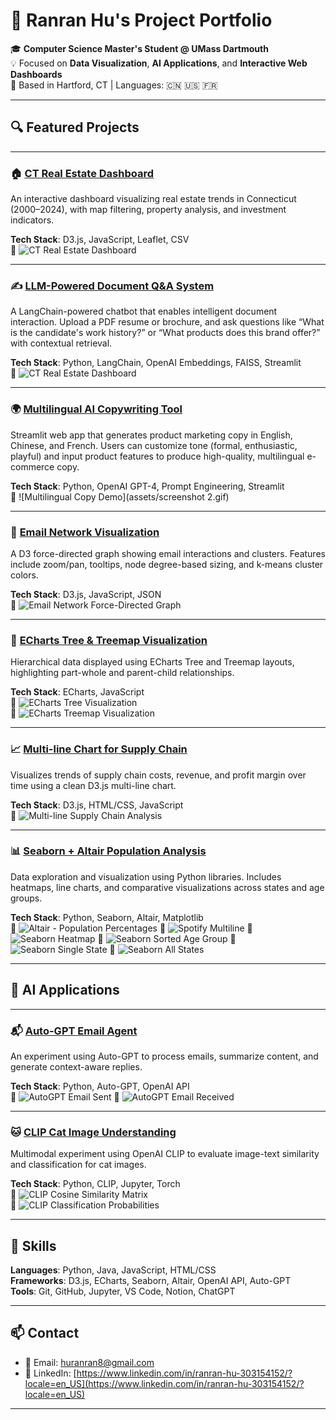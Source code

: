 # 🌟 Ranran Hu's Project Portfolio

🎓 **Computer Science Master's Student @ UMass Dartmouth**  
💡 Focused on **Data Visualization**, **AI Applications**, and **Interactive Web Dashboards**  
📍 Based in Hartford, CT | Languages: 🇨🇳 🇺🇸 🇫🇷

---

## 🔍 Featured Projects

---

### 🏠 [CT Real Estate Dashboard](https://github.com/RanranHu168/ct-real-estate-dashboard-DV-Long-Term-Project)
An interactive dashboard visualizing real estate trends in Connecticut (2000–2024), with map filtering, property analysis, and investment indicators.

**Tech Stack**: D3.js, JavaScript, Leaflet, CSV  
📸 ![CT Real Estate Dashboard](assets/ct-real-estate-dashboard.gif)

---


### ✍️ [LLM-Powered Document Q&A System](https://github.com/RanranHu168/LLM-Powered-Document-Q-A)
A LangChain-powered chatbot that enables intelligent document interaction. Upload a PDF resume or brochure, and ask questions like “What is the candidate's work history?” or “What products does this brand offer?” with contextual retrieval.

**Tech Stack**: Python, LangChain, OpenAI Embeddings, FAISS, Streamlit  
📸 ![CT Real Estate Dashboard](assets/screenshot.gif)

---

### 🌍 [Multilingual AI Copywriting Tool](https://github.com/RanranHu168/multilingual-copywriter)
Streamlit web app that generates product marketing copy in English, Chinese, and French. Users can customize tone (formal, enthusiastic, playful) and input product features to produce high-quality, multilingual e-commerce copy.

**Tech Stack**: Python, OpenAI GPT-4, Prompt Engineering, Streamlit  
📸 ![Multilingual Copy Demo](assets/screenshot 2.gif)


---

### 📧 [Email Network Visualization](https://github.com/RanranHu168/email-network-d3-visualization)
A D3 force-directed graph showing email interactions and clusters. Features include zoom/pan, tooltips, node degree-based sizing, and k-means cluster colors.

**Tech Stack**: D3.js, JavaScript, JSON  
📸 ![Email Network Force-Directed Graph](assets/email-network-viz.gif)

---

### 🌲 [ECharts Tree & Treemap Visualization](https://github.com/RanranHu168/echarts-tree-and-treemap-visualization)
Hierarchical data displayed using ECharts Tree and Treemap layouts, highlighting part-whole and parent-child relationships.

**Tech Stack**: ECharts, JavaScript  
📸 ![ECharts Tree Visualization](assets/echarts-tree.gif)  
📸 ![ECharts Treemap Visualization](assets/echarts-treeMap.png)

---

### 📈 [Multi-line Chart for Supply Chain](https://github.com/RanranHu168/multi-line-d3js-assignment2)
Visualizes trends of supply chain costs, revenue, and profit margin over time using a clean D3.js multi-line chart.

**Tech Stack**: D3.js, HTML/CSS, JavaScript  
📸 ![Multi-line Supply Chain Analysis](assets/multi-line-chart.png)

---

### 📊 [Seaborn + Altair Population Analysis](https://github.com/RanranHu168/seaborn-altair-viz-assignment1)
Data exploration and visualization using Python libraries. Includes heatmaps, line charts, and comparative visualizations across states and age groups.

**Tech Stack**: Python, Seaborn, Altair, Matplotlib  
📸 ![Altair - Population Percentages](assets/seaborn-altair/Altair-percentage%20of%20population%20groups%20for%20each%20year.png)
📸 ![Spotify Multiline](assets/seaborn-altair/Matplotlib-multiline%20for%20Spotify%20data.png)
📸 ![Seaborn Heatmap](assets/seaborn-altair/Seaborn%201-heat%20map%20of%20age%20groups%20percentage%20and%20states%20for%20Year%202012.png)
📸 ![Seaborn Sorted Age Group](assets/seaborn-altair/Seaborn%202-%20sort%20by%20Under%205%20years%20and%205%20to%209%20years%20.png)
📸 ![Seaborn Single State](assets/seaborn-altair/Seaborn%20Matplotlib%20for%201%20state.png)
📸 ![Seaborn All States](assets/seaborn-altair/Seaborn%20Matplotlib%20for%20all%20state.png)

---

## 🤖 AI Applications

---

### 📬 [Auto-GPT Email Agent](https://github.com/RanranHu168/auto-gpt-email-agent)
An experiment using Auto-GPT to process emails, summarize content, and generate context-aware replies.

**Tech Stack**: Python, Auto-GPT, OpenAI API  
📸 ![AutoGPT Email Sent](assets/auto-gpt-email/email-sended.png)
📸 ![AutoGPT Email Received](assets/auto-gpt-email/email-received.png)  


---

### 🐱 [CLIP Cat Image Understanding](https://github.com/RanranHu168/Interacting_with_CLIP_ipynb_AI_Cat_Image_Understanding)
Multimodal experiment using OpenAI CLIP to evaluate image-text similarity and classification for cat images.

**Tech Stack**: Python, CLIP, Jupyter, Torch  
📸 ![CLIP Cosine Similarity Matrix](assets/clip-cat-example/Cosine%20similarity%20matrix%20of%20cats.png)  
📸 ![CLIP Classification Probabilities](assets/clip-cat-example/The%20probability%20diagrams%20of%2010%20cat%20images.png)

---

## 🧰 Skills

**Languages**: Python, Java, JavaScript, HTML/CSS  
**Frameworks**: D3.js, ECharts, Seaborn, Altair, OpenAI API, Auto-GPT  
**Tools**: Git, GitHub, Jupyter, VS Code, Notion, ChatGPT

---

## 📫 Contact

- 📧 Email: huranran8@gmail.com
- 💼 LinkedIn: [https://www.linkedin.com/in/ranran-hu-303154152/?locale=en_US](https://www.linkedin.com/in/ranran-hu-303154152/?locale=en_US)

---

